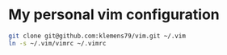 # My personal vim configuration

```bash
git clone git@github.com:klemens79/vim.git ~/.vim
ln -s ~/.vim/vimrc ~/.vimrc
```
